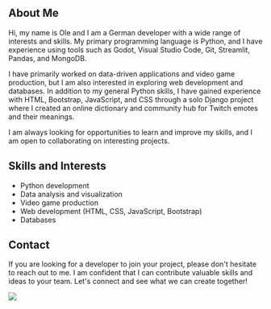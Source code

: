 ## About Me

Hi, my name is Ole and I am a German developer with a wide range of interests and skills. My primary programming language is Python, and I have experience using tools such as Godot, Visual Studio Code, Git, Streamlit, Pandas, and MongoDB.

I have primarily worked on data-driven applications and video game production, but I am also interested in exploring web development and databases. In addition to my general Python skills, I have gained experience with HTML, Bootstrap, JavaScript, and CSS through a solo Django project where I created an online dictionary and community hub for Twitch emotes and their meanings.

I am always looking for opportunities to learn and improve my skills, and I am open to collaborating on interesting projects.

## Skills and Interests

* Python development
* Data analysis and visualization
* Video game production
* Web development (HTML, CSS, JavaScript, Bootstrap)
* Databases

## Contact

If you are looking for a developer to join your project, please don't hesitate to reach out to me. I am confident that I can contribute valuable skills and ideas to your team. Let's connect and see what we can create together!

<a href="https://github.com/deerzen/deerzen">

  <img align="center" src="https://github-readme-stats.vercel.app/api?username=deerzen&count_private=true&show_icons=true&theme=github_dark&line_height=24&title_color=88c0d0&bg_color=2e3440&icon_color=a3be8c&border_color=d8dee9" />

</a>
